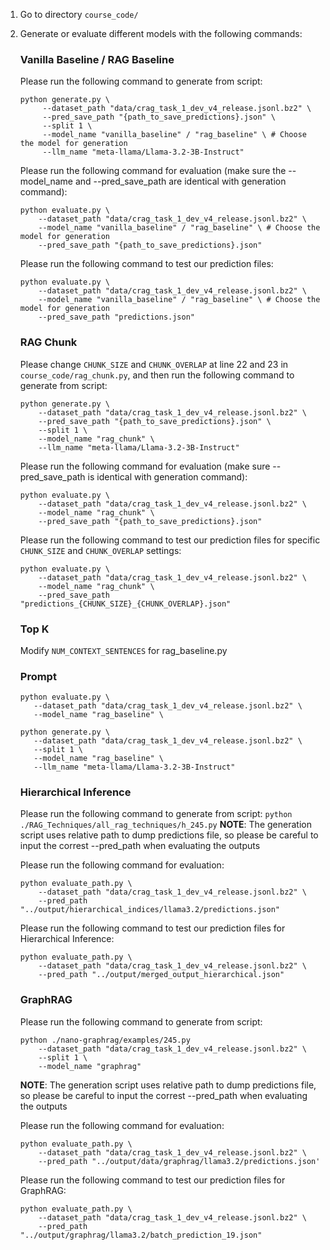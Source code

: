 1. Go to directory `course_code/`
2. Generate or evaluate different models with the following commands:
   ### Vanilla Baseline / RAG Baseline
   Please run the following command to generate from script: 
   ```
   python generate.py \
        --dataset_path "data/crag_task_1_dev_v4_release.jsonl.bz2" \
        --pred_save_path "{path_to_save_predictions}.json" \
        --split 1 \
        --model_name "vanilla_baseline" / "rag_baseline" \ # Choose the model for generation
        --llm_name "meta-llama/Llama-3.2-3B-Instruct"
    ```

    Please run the following command for evaluation (make sure the --model_name and --pred_save_path are identical with generation command): 
    ```
    python evaluate.py \
        --dataset_path "data/crag_task_1_dev_v4_release.jsonl.bz2" \
        --model_name "vanilla_baseline" / "rag_baseline" \ # Choose the model for generation
        --pred_save_path "{path_to_save_predictions}.json"
    ```

    Please run the following command to test our prediction files:
    ```
    python evaluate.py \
        --dataset_path "data/crag_task_1_dev_v4_release.jsonl.bz2" \
        --model_name "vanilla_baseline" / "rag_baseline" \ # Choose the model for generation
        --pred_save_path "predictions.json"
    ```

    ### RAG Chunk
    Please change `CHUNK_SIZE` and `CHUNK_OVERLAP` at line 22 and 23 in `course_code/rag_chunk.py`, and then run the following command to generate from script: 
    ```
    python generate.py \
        --dataset_path "data/crag_task_1_dev_v4_release.jsonl.bz2" \
        --pred_save_path "{path_to_save_predictions}.json" \
        --split 1 \
        --model_name "rag_chunk" \
        --llm_name "meta-llama/Llama-3.2-3B-Instruct"
    ```

    Please run the following command for evaluation (make sure  --pred_save_path is identical with generation command): 
    ```
    python evaluate.py \
        --dataset_path "data/crag_task_1_dev_v4_release.jsonl.bz2" \
        --model_name "rag_chunk" \
        --pred_save_path "{path_to_save_predictions}.json"
    ```

    Please run the following command to test our prediction files for specific `CHUNK_SIZE` and `CHUNK_OVERLAP` settings:
    ```
    python evaluate.py \
        --dataset_path "data/crag_task_1_dev_v4_release.jsonl.bz2" \
        --model_name "rag_chunk" \
        --pred_save_path "predictions_{CHUNK_SIZE}_{CHUNK_OVERLAP}.json"
    ```

    ### Top K
    Modify `NUM_CONTEXT_SENTENCES` for rag\_baseline.py


    ### Prompt
     ```
    python evaluate.py \
        --dataset_path "data/crag_task_1_dev_v4_release.jsonl.bz2" \
        --model_name "rag_baseline" \
     ```
     ```
    python generate.py \
        --dataset_path "data/crag_task_1_dev_v4_release.jsonl.bz2" \
        --split 1 \
        --model_name "rag_baseline" \
        --llm_name "meta-llama/Llama-3.2-3B-Instruct"
     ```


    ### Hierarchical Inference
    Please run the following command to generate from script: `python ./RAG_Techniques/all_rag_techniques/h_245.py`
    **NOTE**: The generation script uses relative path to dump predictions file, so please be careful to input the correst --pred_path when evaluating the outputs

    Please run the following command for evaluation:  
    ```
    python evaluate_path.py \
        --dataset_path "data/crag_task_1_dev_v4_release.jsonl.bz2" \
        --pred_path "../output/hierarchical_indices/llama3.2/predictions.json"
    ```

    Please run the following command to test our prediction files for Hierarchical Inference:
    ```
    python evaluate_path.py \
        --dataset_path "data/crag_task_1_dev_v4_release.jsonl.bz2" \
        --pred_path "../output/merged_output_hierarchical.json"
    ```

    ### GraphRAG
    Please run the following command to generate from script:
    ```
    python ./nano-graphrag/examples/245.py
        --dataset_path "data/crag_task_1_dev_v4_release.jsonl.bz2" \
        --split 1 \
        --model_name "graphrag"
    ```
    **NOTE**: The generation script uses relative path to dump predictions file, so please be careful to input the correst --pred_path when evaluating the outputs

    Please run the following command for evaluation: 
    ```
    python evaluate_path.py \
        --dataset_path "data/crag_task_1_dev_v4_release.jsonl.bz2" \
        --pred_path "../output/data/graphrag/llama3.2/predictions.json'
    ```

    Please run the following command to test our prediction files for GraphRAG: 
    ```
    python evaluate_path.py \
        --dataset_path "data/crag_task_1_dev_v4_release.jsonl.bz2" \
        --pred_path "../output/graphrag/llama3.2/batch_prediction_19.json"
    ```